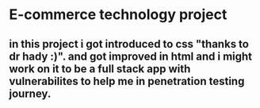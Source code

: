 # E-commerce technology project 

## in this project i got introduced to css "thanks to dr hady :)". and got improved in html and i might work on it to be a full stack app with vulnerabilites to help me in penetration testing journey.
